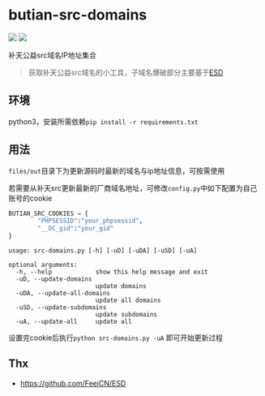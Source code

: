 # butian-src-domains
![](https://img.shields.io/badge/python-3-blue.svg) ![](https://img.shields.io/badge/license-GPL--3.0-orange.svg)

补天公益src域名IP地址集合

>获取补天公益src域名的小工具，子域名爆破部分主要基于[ESD](https://github.com/FeeiCN/ESD)

## 环境

python3，安装所需依赖`pip install -r requirements.txt`

## 用法

`files/out`目录下为更新源码时最新的域名与ip地址信息，可按需使用

若需要从补天src更新最新的厂商域名地址，可修改`config.py`中如下配置为自己账号的cookie

```python
BUTIAN_SRC_COOKIES = {
        "PHPSESSID":"your_phpsessid",
        "__DC_gid":"your_gid"
}
```

```shell
usage: src-domains.py [-h] [-uD] [-uDA] [-uSD] [-uA]

optional arguments:
  -h, --help            show this help message and exit
  -uD, --update-domains
                        update domains
  -uDA, --update-all-domains
                        update all domains
  -uSD, --update-subdomains
                        update subdomains
  -uA, --update-all     update all
```

设置完cookie后执行`python src-domains.py -uA` 即可开始更新过程

## Thx

* https://github.com/FeeiCN/ESD